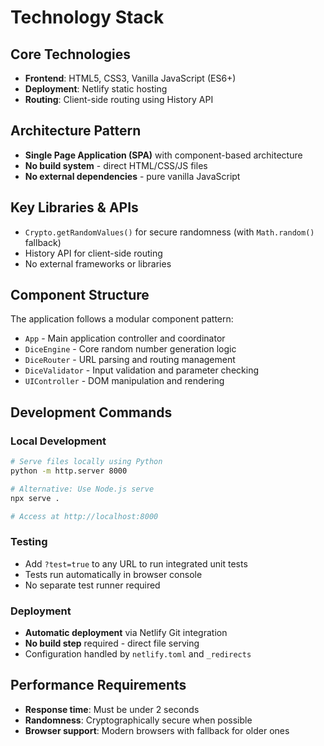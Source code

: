 # Technology Stack

## Core Technologies
- **Frontend**: HTML5, CSS3, Vanilla JavaScript (ES6+)
- **Deployment**: Netlify static hosting
- **Routing**: Client-side routing using History API

## Architecture Pattern
- **Single Page Application (SPA)** with component-based architecture
- **No build system** - direct HTML/CSS/JS files
- **No external dependencies** - pure vanilla JavaScript

## Key Libraries & APIs
- `Crypto.getRandomValues()` for secure randomness (with `Math.random()` fallback)
- History API for client-side routing
- No external frameworks or libraries

## Component Structure
The application follows a modular component pattern:
- `App` - Main application controller and coordinator
- `DiceEngine` - Core random number generation logic
- `DiceRouter` - URL parsing and routing management
- `DiceValidator` - Input validation and parameter checking
- `UIController` - DOM manipulation and rendering

## Development Commands

### Local Development
```bash
# Serve files locally using Python
python -m http.server 8000

# Alternative: Use Node.js serve
npx serve .

# Access at http://localhost:8000
```

### Testing
- Add `?test=true` to any URL to run integrated unit tests
- Tests run automatically in browser console
- No separate test runner required

### Deployment
- **Automatic deployment** via Netlify Git integration
- **No build step** required - direct file serving
- Configuration handled by `netlify.toml` and `_redirects`

## Performance Requirements
- **Response time**: Must be under 2 seconds
- **Randomness**: Cryptographically secure when possible
- **Browser support**: Modern browsers with fallback for older ones